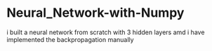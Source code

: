 # Neural_Network-with-Numpy
i built a neural network from scratch with 3 hidden layers amd i have implemented the backpropagation manually 

